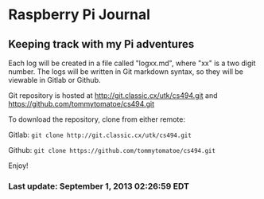 # Raspberry Pi Journal

## Keeping track with my Pi adventures

Each log will be created in a file called "logxx.md", where "xx" is a two digit
number. The logs will be written in Git markdown syntax, so they will be
viewable in Gitlab or Github.

Git repository is hosted at http://git.classic.cx/utk/cs494.git and
https://github.com/tommytomatoe/cs494.git

To download the repository, clone from either remote:

Gitlab: `git clone http://git.classic.cx/utk/cs494.git`

Github: `git clone https://github.com/tommytomatoe/cs494.git`

Enjoy!

### Last update: September 1, 2013 02:26:59 EDT

